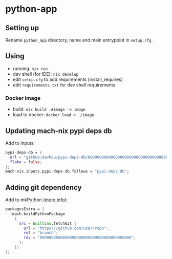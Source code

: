 # python-app

## Setting up

Rename `python_app` directory, name and main entrypoint in `setup.cfg`.

## Using

- running: `nix run`
- dev shell (for IDE): `nix develop`
- edit `setup.cfg` to add requirements (install_requires)
- edit `requirements.txt` for dev shell requirements

### Docker image

- build: `nix build .#image -o image`
- load to docker: `docker load < ./image`

## Updating mach-nix pypi deps db

Add to inputs:

```nix
pypi-deps-db = {
  url = "github:davhau/pypi-deps-db/0000000000000000000000000000000000000000";
  flake = false;
};
mach-nix.inputs.pypi-deps-db.follows = "pypi-deps-db";
```

## Adding git dependency

Add to mkPython ([more info](https://github.com/DavHau/mach-nix/blob/master/examples.md)):

```nix
packagesExtra = [
  (mach.buildPythonPackage
    {
      src = builtins.fetchGit {
        url = "https://github.com/user/repo";
        ref = "branch";
        rev = "0000000000000000000000000000000000000000";
      };
    })
];
```
